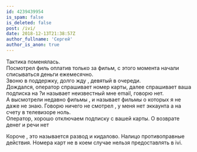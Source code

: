 ```yaml
---
id: 4239439954
is_spam: false
is_deleted: false
post: /ivi/
date: 2018-12-13T21:38:57Z
author_fullname: 'Сергей'
author_is_anon: true
---
```


<p>Тактика поменялась.<br>Посмотрел филь оплатив только за фильм, с этого момента начали списываться деньги ежемесячно.<br>Звоню в поддержку, долго жду , девятый в очереди.<br>Дождался, оператор спрашивает номер карты, далее спрашивает ваша подписка на ?и называет неизвестный мне email, говорю нет.<br>А высмотрели недавно фильмы , и называет фильмы о которых я не даже не знаю. Говорю ничего не смотрел , у меня нет эккаунта а на счету в телевизоре ноль.<br>Оператор, хорошо отключаем подписку с вашей карты. О возврате денег и речи нет</p><p>Короче , это называется развод и кидалово. Налицо противоправные действия. Номера карт не в коем случае нельзя предоставлять в ivi.</p>
